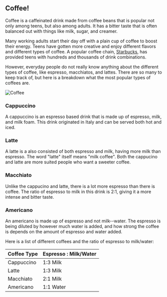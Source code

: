 ## Coffee!

Coffee is a caffeinated drink made from coffee beans that is popular not only among teens, but also among adults. It has a bitter taste that is often balanced out with things like milk, sugar, and creamer.

Many working adults start their day off with a plain cup of coffee to boost their energy. Teens have gotten more creative and enjoy different flavors and different types of coffee. A popular coffee chain, [Starbucks](https://www.starbucks.com/menu), has provided teens with hundreds and thousands of drink combinations. 

However, everyday people do not really know anything about the different types of coffee, like espresso, macchiatos, and lattes. There are so many to keep track of, but here is a breakdown what the most popular types of coffees are. 

![Coffee](https://static.independent.co.uk/s3fs-public/thumbnails/image/2018/04/15/16/china-coffee-cup.jpg?w968h681)

### Cappuccino

A cappuccino is an espresso based drink that is made up of espresso, milk, and milk foam. This drink originated in Italy and can be served both hot and iced. 

### Latte

A latte is a also consisted of both espresso and milk, having more milk than espresso. The word "latte" itself means "milk coffee". Both the cappucino and latte are more suited people who want a sweeter coffee.

### Macchiato
Unlike the cappucino and latte, there is a lot more espresso than there is coffee. The ratio of espresso to milk in this drink is 2:1, giving it a more intense and bitter taste.

### Americano
An americano is made up of espresso and not milk--water. The espresso is being diluted by however much water is added, and how strong the coffee is depends on the amount of espresso and water added. 

Here is a list of different coffees and the ratio of espresso to milk/water:

| Coffee Type | Espresso : Milk/Water |
|-------------|---------------------- |
| Cappuccino  |       1:3 Milk        |
| Latte       |       1:3 Milk        |
| Macchiato   |       2:1 Milk        |
| Americano   |       1:1 Water       |

